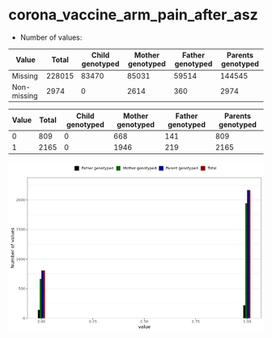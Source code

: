 # corona_vaccine_arm_pain_after_asz
- Number of values:

| Value | Total | Child genotyped | Mother genotyped | Father genotyped | Parents genotyped |
| ----- | ----- | --------------- | ---------------- | ---------------- |---------------- |
| Missing | 228015 | 83470 | 85031 | 59514 | 144545 |
| Non-missing | 2974 | 0 | 2614 | 360 | 2974 |

| Value | Total | Child genotyped | Mother genotyped | Father genotyped | Parents genotyped |
| ----- | ----- | --------------- | ---------------- | ---------------- |---------------- |
| 0 | 809 | 0 | 668 | 141 | 809 |
| 1 | 2165 | 0 | 1946 | 219 | 2165 |



![](corona_vaccine_arm_pain_after_asz_n.png)




